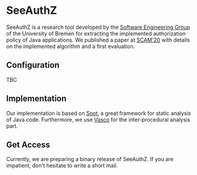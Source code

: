 # SeeAuthZ
SeeAuthZ is a research tool developed by the [Software Engineering Group](http://www.informatik.uni-bremen.de/st/index.php?language=en) of the University of Bremen for extracting the implemented authorization policy of Java applications. We published a paper at [SCAM'20](http://www.ieee-scam.org/2020/) with details on the implemented algorithm and a first evaluation.

## Configuration
TBC

## Implementation
Our implementation is based on [Soot](https://github.com/soot-oss/soot), a great framework for static analysis of Java code. Furthermore, we use [Vasco](https://github.com/rohanpadhye/vasco) for the inter-procedural analysis part.

## Get Access
Currently, we are preparing a binary release of SeeAuthZ. If you are impatient, don't hesitate to write a short mail.
